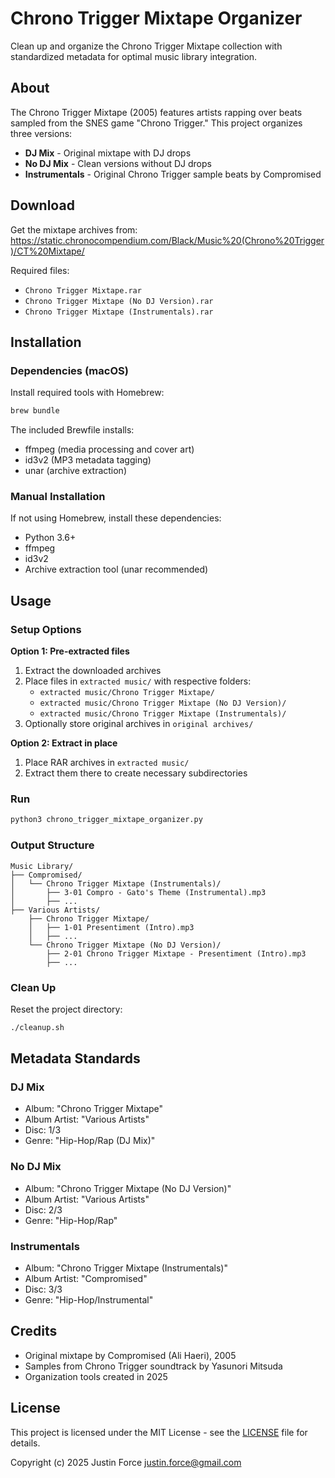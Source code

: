 # Chrono Trigger Mixtape Organizer

Clean up and organize the Chrono Trigger Mixtape collection with standardized metadata for optimal music library integration.

## About

The Chrono Trigger Mixtape (2005) features artists rapping over beats sampled from the SNES game "Chrono Trigger." This project organizes three versions:

- **DJ Mix** - Original mixtape with DJ drops
- **No DJ Mix** - Clean versions without DJ drops
- **Instrumentals** - Original Chrono Trigger sample beats by Compromised

## Download

Get the mixtape archives from:
https://static.chronocompendium.com/Black/Music%20(Chrono%20Trigger)/CT%20Mixtape/

Required files:

- `Chrono Trigger Mixtape.rar`
- `Chrono Trigger Mixtape (No DJ Version).rar`
- `Chrono Trigger Mixtape (Instrumentals).rar`

## Installation

### Dependencies (macOS)

Install required tools with Homebrew:

```bash
brew bundle
```

The included Brewfile installs:

- ffmpeg (media processing and cover art)
- id3v2 (MP3 metadata tagging)
- unar (archive extraction)

### Manual Installation

If not using Homebrew, install these dependencies:

- Python 3.6+
- ffmpeg
- id3v2
- Archive extraction tool (unar recommended)

## Usage

### Setup Options

**Option 1: Pre-extracted files**

1. Extract the downloaded archives
2. Place files in `extracted music/` with respective folders:
   - `extracted music/Chrono Trigger Mixtape/`
   - `extracted music/Chrono Trigger Mixtape (No DJ Version)/`
   - `extracted music/Chrono Trigger Mixtape (Instrumentals)/`
3. Optionally store original archives in `original archives/`

**Option 2: Extract in place**

1. Place RAR archives in `extracted music/`
2. Extract them there to create necessary subdirectories

### Run

```bash
python3 chrono_trigger_mixtape_organizer.py
```

### Output Structure

```
Music Library/
├── Compromised/
│   └── Chrono Trigger Mixtape (Instrumentals)/
│       ├── 3-01 Compro - Gato's Theme (Instrumental).mp3
│       ├── ...
├── Various Artists/
    ├── Chrono Trigger Mixtape/
    │   ├── 1-01 Presentiment (Intro).mp3
    │   ├── ...
    └── Chrono Trigger Mixtape (No DJ Version)/
        ├── 2-01 Chrono Trigger Mixtape - Presentiment (Intro).mp3
        ├── ...
```

### Clean Up

Reset the project directory:

```bash
./cleanup.sh
```

## Metadata Standards

### DJ Mix

- Album: "Chrono Trigger Mixtape"
- Album Artist: "Various Artists"
- Disc: 1/3
- Genre: "Hip-Hop/Rap (DJ Mix)"

### No DJ Mix

- Album: "Chrono Trigger Mixtape (No DJ Version)"
- Album Artist: "Various Artists"
- Disc: 2/3
- Genre: "Hip-Hop/Rap"

### Instrumentals

- Album: "Chrono Trigger Mixtape (Instrumentals)"
- Album Artist: "Compromised"
- Disc: 3/3
- Genre: "Hip-Hop/Instrumental"

## Credits

- Original mixtape by Compromised (Ali Haeri), 2005
- Samples from Chrono Trigger soundtrack by Yasunori Mitsuda
- Organization tools created in 2025

## License

This project is licensed under the MIT License - see the [LICENSE](LICENSE) file for details.

Copyright (c) 2025 Justin Force <justin.force@gmail.com>
